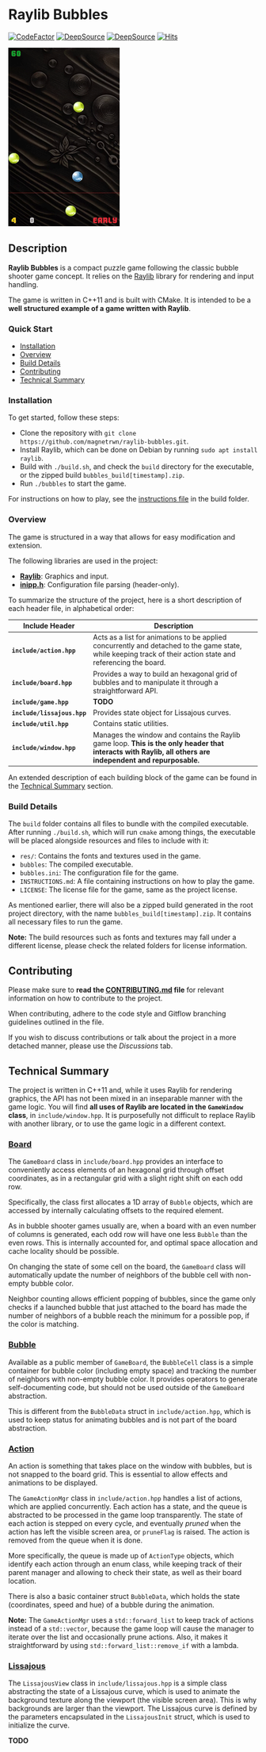 # Raylib Bubbles

[![CodeFactor](https://www.codefactor.io/repository/github/magnetrwn/raylib-bubbles/badge)](https://www.codefactor.io/repository/github/magnetrwn/raylib-bubbles) [![DeepSource](https://app.deepsource.com/gh/magnetrwn/raylib-bubbles.svg/?label=active+issues&show_trend=true&token=k0LxdMtn2JdcCFcNwl_0DyZp)](https://app.deepsource.com/gh/magnetrwn/raylib-bubbles/) [![DeepSource](https://app.deepsource.com/gh/magnetrwn/raylib-bubbles.svg/?label=resolved+issues&show_trend=true&token=k0LxdMtn2JdcCFcNwl_0DyZp)](https://app.deepsource.com/gh/magnetrwn/raylib-bubbles/) [![Hits](https://hits.seeyoufarm.com/api/count/incr/badge.svg?url=https%3A%2F%2Fgithub.com%2Fmagnetrwn%2Fraylib-bubbles&count_bg=%239757D0&title_bg=%23555555&icon=&icon_color=%23E7E7E7&title=hits&edge_flat=false)](https://hits.seeyoufarm.com)

![Early Demo GIF](early_demo.gif)

## Description

**Raylib Bubbles** is a compact puzzle game following the classic bubble shooter game concept. It relies on the [Raylib](https://www.raylib.com/) library for rendering and input handling.

The game is written in C++11 and is built with CMake. It is intended to be a **well structured example of a game written with Raylib**.

### Quick Start

+ [Installation](#installation)
+ [Overview](#overview)
+ [Build Details](#build-details)
+ [Contributing](#contributing)
+ [Technical Summary](#technical-summary)

### Installation

To get started, follow these steps:

+ Clone the repository with `git clone https://github.com/magnetrwn/raylib-bubbles.git`.
+ Install Raylib, which can be done on Debian by running `sudo apt install raylib`.
+ Build with `./build.sh`, and check the `build` directory for the executable, or the zipped build `bubbles_build[timestamp].zip`.
+ Run `./bubbles` to start the game.

For instructions on how to play, see the [instructions file](build/INSTRUCTIONS.md) in the build folder.

### Overview

The game is structured in a way that allows for easy modification and extension.

The following libraries are used in the project:

+ **[Raylib](https://www.raylib.com/)**: Graphics and input.
+ **[inipp.h](https://github.com/mcmtroffaes/inipp)**: Configuration file parsing (header-only).

To summarize the structure of the project, here is a short description of each header file, in alphabetical order:

| Include Header | Description |
| -------------- | ----------- |
| **`include/action.hpp`** | Acts as a list for animations to be applied concurrently and detached to the game state, while keeping track of their action state and referencing the board. |
| **`include/board.hpp`** | Provides a way to build an hexagonal grid of bubbles and to manipulate it through a straightforward API. |
| **`include/game.hpp`** | **TODO** |
| **`include/lissajous.hpp`** | Provides state object for Lissajous curves. |
| **`include/util.hpp`** | Contains static utilities. |
| **`include/window.hpp`** | Manages the window and contains the Raylib game loop. **This is the only header that interacts with Raylib, all others are independent and repurposable.** |

An extended description of each building block of the game can be found in the [Technical Summary](#technical-summary) section.

### Build Details

The `build` folder contains all files to bundle with the compiled executable. After running `./build.sh`, which will run `cmake` among things, the executable will be placed alongside resources and files to include with it:

+ `res/`: Contains the fonts and textures used in the game.
+ `bubbles`: The compiled executable.
+ `bubbles.ini`: The configuration file for the game.
+ `INSTRUCTIONS.md`: A file containing instructions on how to play the game.
+ `LICENSE`: The license file for the game, same as the project license.

As mentioned earlier, there will also be a zipped build generated in the root project directory, with the name `bubbles_build[timestamp].zip`. It contains all necessary files to run the game.

**Note:** The build resources such as fonts and textures may fall under a different license, please check the related folders for license information.

## Contributing

Please make sure to **read the [CONTRIBUTING.md](CONTRIBUTING.md) file** for relevant information on how to contribute to the project.

When contributing, adhere to the code style and Gitflow branching guidelines outlined in the file.

If you wish to discuss contributions or talk about the project in a more detached manner, please use the *Discussions* tab.

## Technical Summary

The project is written in C++11 and, while it uses Raylib for rendering graphics, the API has not been mixed in an inseparable manner with the game logic. You will find **all uses of Raylib are located in the `GameWindow` class**, in `include/window.hpp`. It is purposefully not difficult to replace Raylib with another library, or to use the game logic in a different context.

### [Board](include/board.hpp)

The `GameBoard` class in `include/board.hpp` provides an interface to conveniently access elements of an hexagonal grid through offset coordinates, as in a rectangular grid with a slight right shift on each odd row.

Specifically, the class first allocates a 1D array of `Bubble` objects, which are accessed by internally calculating offsets to the required element.

As in bubble shooter games usually are, when a board with an even number of columns is generated, each odd row will have one less `Bubble` than the even rows. This is internally accounted for, and optimal space allocation and cache locality should be possible.

On changing the state of some cell on the board, the `GameBoard` class will automatically update the number of neighbors of the bubble cell with non-empty bubble color.

Neighbor counting allows efficient popping of bubbles, since the game only checks if a launched bubble that just attached to the board has made the number of neighbors of a bubble reach the minimum for a possible pop, if the color is matching.

### [Bubble](include/board.hpp)

Available as a public member of `GameBoard`, the `BubbleCell` class is a simple container for bubble color (including empty space) and tracking the number of neighbors with non-empty bubble color. It provides operators to generate self-documenting code, but should not be used outside of the `GameBoard` abstraction.

This is different from the `BubbleData` struct in `include/action.hpp`, which is used to keep status for animating bubbles and is not part of the board abstraction.

### [Action](include/action.hpp)

An action is something that takes place on the window with bubbles, but is not snapped to the board grid. This is essential to allow effects and animations to be displayed.

The `GameActionMgr` class in `include/action.hpp` handles a list of actions, which are applied concurrently. Each action has a state, and the queue is abstracted to be processed in the game loop transparently. The state of each action is stepped on every cycle, and eventually *pruned* when the action has left the visible screen area, or `pruneFlag` is raised. The action is removed from the queue when it is done.

More specifically, the queue is made up of `ActionType` objects, which identify each action through an enum class, while keeping track of their parent manager and allowing to check their state, as well as their board location.

There is also a basic container struct `BubbleData`, which holds the state (coordinates, speed and hue) of a bubble during the animation.

**Note:** The `GameActionMgr` uses a `std::forward_list` to keep track of actions instead of a `std::vector`, because the game loop will cause the manager to iterate over the list and occasionally prune actions. Also, it makes it straightforward by using `std::forward_list::remove_if` with a lambda.

### [Lissajous](include/lissajous.hpp)

The `LissajousView` class in `include/lissajous.hpp` is a simple class abstracting the state of a Lissajous curve, which is used to animate the background texture along the viewport (the visible screen area). This is why backgrounds are larger than the viewport. The Lissajous curve is defined by the parameters encapsulated in the `LissajousInit` struct, which is used to initialize the curve.

**TODO**
